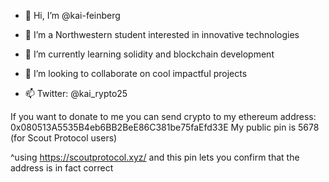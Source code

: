 - 👋 Hi, I’m @kai-feinberg

- 👀 I’m a Northwestern student interested in innovative technologies
- 🌱 I’m currently learning solidity and blockchain development
- 💞️ I’m looking to collaborate on cool impactful projects
- 📫 Twitter: @kai_rypto25

If you want to donate to me you can send crypto to my ethereum address: 0x080513A5535B4eb6BB2BeE86C381be75faEfd33E
My public pin is 5678 (for Scout Protocol users)

^using https://scoutprotocol.xyz/ and this pin lets you confirm that the address is in fact correct 

<!---
kai-feinberg/kai-feinberg is a ✨ special ✨ repository because its `README.md` (this file) appears on your GitHub profile.
You can click the Preview link to take a look at your changes.
--->
